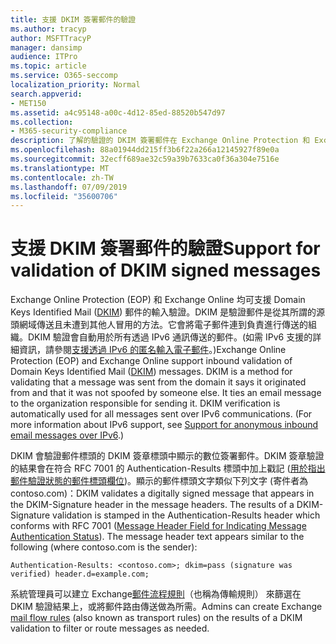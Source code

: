 ```yaml
---
title: 支援 DKIM 簽署郵件的驗證
ms.author: tracyp
author: MSFTTracyP
manager: dansimp
audience: ITPro
ms.topic: article
ms.service: O365-seccomp
localization_priority: Normal
search.appverid:
- MET150
ms.assetid: a4c95148-a00c-4d12-85ed-88520b547d97
ms.collection:
- M365-security-compliance
description: 了解的驗證的 DKIM 簽署郵件在 Exchange Online Protection 和 Exchange Online
ms.openlocfilehash: 88a01944dd215ff3b6f22a266a12145927f89e0a
ms.sourcegitcommit: 32ecff689ae32c59a39b7633ca0f36a304e7516e
ms.translationtype: MT
ms.contentlocale: zh-TW
ms.lasthandoff: 07/09/2019
ms.locfileid: "35600706"
---
```

# <a name="support-for-validation-of-dkim-signed-messages"></a><span data-ttu-id="ef281-103">支援 DKIM 簽署郵件的驗證</span><span class="sxs-lookup"><span data-stu-id="ef281-103">Support for validation of DKIM signed messages</span></span>

<span data-ttu-id="ef281-p101">Exchange Online Protection (EOP) 和 Exchange Online 均可支援 Domain Keys Identified Mail ([DKIM](https://www.rfc-editor.org/rfc/rfc6376.txt)) 郵件的輸入驗證。DKIM 是驗證郵件是從其所謂的源頭網域傳送且未遭到其他人冒用的方法。它會將電子郵件連到負責進行傳送的組織。DKIM 驗證會自動用於所有透過 IPv6 通訊傳送的郵件。(如需 IPv6 支援的詳細資訊，請參閱[支援透過 IPv6 的匿名輸入電子郵件](support-for-anonymous-inbound-email-messages-over-ipv6.md)。)</span><span class="sxs-lookup"><span data-stu-id="ef281-p101">Exchange Online Protection (EOP) and Exchange Online support inbound validation of Domain Keys Identified Mail ([DKIM](https://www.rfc-editor.org/rfc/rfc6376.txt)) messages. DKIM is a method for validating that a message was sent from the domain it says it originated from and that it was not spoofed by someone else. It ties an email message to the organization responsible for sending it. DKIM verification is automatically used for all messages sent over IPv6 communications. (For more information about IPv6 support, see [Support for anonymous inbound email messages over IPv6](support-for-anonymous-inbound-email-messages-over-ipv6.md).)</span></span>
  
<span data-ttu-id="ef281-p102">DKIM 會驗證郵件標頭的 DKIM 簽章標頭中顯示的數位簽署郵件。DKIM 簽章驗證的結果會在符合 RFC 7001 的 Authentication-Results 標頭中加上戳記 ([用於指出郵件驗證狀態的郵件標頭欄位](https://www.rfc-editor.org/rfc/rfc7001.txt))。顯示的郵件標頭文字類似下列文字 (寄件者為 contoso.com)：</span><span class="sxs-lookup"><span data-stu-id="ef281-p102">DKIM validates a digitally signed message that appears in the DKIM-Signature header in the message headers. The results of a DKIM-Signature validation is stamped in the Authentication-Results header which conforms with RFC 7001 ([Message Header Field for Indicating Message Authentication Status](https://www.rfc-editor.org/rfc/rfc7001.txt)). The message header text appears similar to the following (where contoso.com is the sender):</span></span>
  
 `Authentication-Results: <contoso.com>; dkim=pass (signature was verified) header.d=example.com;`
  
<span data-ttu-id="ef281-112">系統管理員可以建立 Exchange[郵件流程規則](http://technet.microsoft.com/library/743bd525-0ca2-426d-b76c-b4a052bc8886.aspx)（也稱為傳輸規則） 來篩選在 DKIM 驗證結果上，或將郵件路由傳送做為所需。</span><span class="sxs-lookup"><span data-stu-id="ef281-112">Admins can create Exchange [mail flow rules](http://technet.microsoft.com/library/743bd525-0ca2-426d-b76c-b4a052bc8886.aspx) (also known as transport rules) on the results of a DKIM validation to filter or route messages as needed.</span></span> 
  


